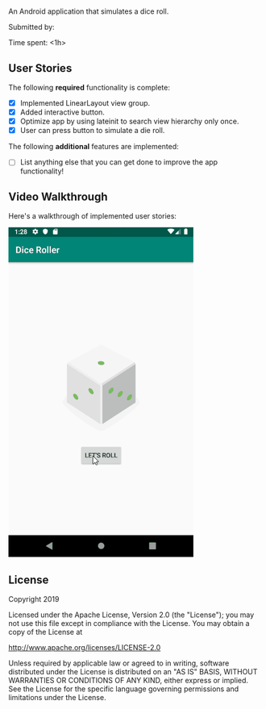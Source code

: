 # <name of app>

An Android application that simulates a dice roll.

Submitted by: <Alex Herrera>

Time spent: <1h>

## User Stories

The following **required** functionality is complete:

* [x] Implemented LinearLayout view group.
* [x] Added interactive button.
* [x] Optimize app by using lateinit to search view hierarchy only once.
* [x] User can press button to simulate a die roll.

The following **additional** features are implemented:

* [ ] List anything else that you can get done to improve the app functionality!

## Video Walkthrough 

Here's a walkthrough of implemented user stories:

<img src='dice_roller_demo.gif' title='DiceRoller animated demo' alt='DiceRoller demo' />

## License

Copyright 2019 <Alex>

Licensed under the Apache License, Version 2.0 (the "License");
you may not use this file except in compliance with the License.
You may obtain a copy of the License at

http://www.apache.org/licenses/LICENSE-2.0

Unless required by applicable law or agreed to in writing, software
distributed under the License is distributed on an "AS IS" BASIS,
WITHOUT WARRANTIES OR CONDITIONS OF ANY KIND, either express or implied.
See the License for the specific language governing permissions and
limitations under the License.
